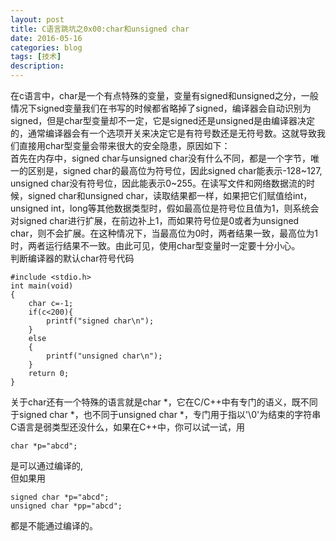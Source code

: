 ```yaml
---
layout: post
title: C语言跳坑之0x00:char和unsigned char
date: 2016-05-16
categories: blog
tags: [技术]
description: 
---
```


在c语言中，char是一个有点特殊的变量，变量有signed和unsigned之分，一般情况下signed变量我们在书写的时候都省略掉了signed，编译器会自动识别为signed，但是char型变量却不一定，它是signed还是unsigned是由编译器决定的，通常编译器会有一个选项开关来决定它是有符号数还是无符号数。这就导致我们直接用char型变量会带来很大的安全隐患，原因如下：  
首先在内存中，signed char与unsigned char没有什么不同，都是一个字节，唯一的区别是，signed char的最高位为符号位，因此signed char能表示-128~127, unsigned char没有符号位，因此能表示0~255。在读写文件和网络数据流的时候，signed char和unsigned char，读取结果都一样，如果把它们赋值给int，unsigned int，long等其他数据类型时，假如最高位是符号位且值为1，则系统会对signed char进行扩展，在前边补上1，而如果符号位是0或者为unsigned char，则不会扩展。在这种情况下，当最高位为0时，两者结果一致，最高位为1时，两者运行结果不一致。由此可见，使用char型变量时一定要十分小心。  
判断编译器的默认char符号代码

```
#include <stdio.h>
int main(void)
{
    char c=-1;
    if(c<200){
        printf("signed char\n");
    }
    else
    {
        printf("unsigned char\n");
    }
    return 0;
}
```

关于char还有一个特殊的语言就是char *，它在C/C++中有专门的语义，既不同于signed char *，也不同于unsigned char *，专门用于指以'\0'为结束的字符串
C语言是弱类型还没什么，如果在C++中，你可以试一试，用

```
char *p="abcd";
```

是可以通过编译的,  
但如果用

```
signed char *p="abcd";
unsigned char *pp="abcd";
```

都是不能通过编译的。

